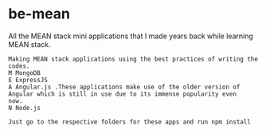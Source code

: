 # be-mean
All the MEAN stack mini applications that I made years back while learning MEAN stack.

```
Making MEAN stack applications using the best practices of writing the codes. 
M MongoDB
E ExpressJS
A Angular.js .These applications make use of the older version of Angular which is still in use due to its immense popularity even 
now.
N Node.js
```

```
Just go to the respective folders for these apps and run npm install 
```
